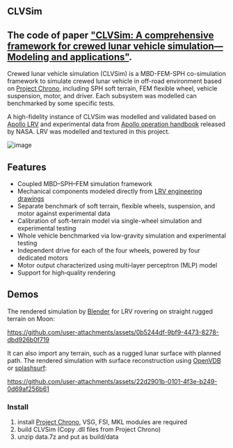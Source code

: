 ## CLVSim
## The code of paper ["CLVSim: A comprehensive framework for crewed lunar vehicle simulation—Modeling and applications"](https://doi.org/10.1002/rob.22421).

Crewed lunar vehicle simulation (CLVSim) is a MBD-FEM-SPH co-simulation framework to simulate crewed lunar vehicle in off-road environment based on [Project Chrono](https://projectchrono.org/), including SPH soft terrain, FEM flexible wheel, vehicle suspension, motor, and driver. Each subsystem was modelled can benchmarked by some specific tests. 

A high-fidelity instance of CLVSim was modelled and validated based on [Apollo LRV](https://www.nasa.gov/history/alsj/lrvhand.html) and experimental data from [Apollo operation handbook](https://www.lpi.usra.edu/lunar/documents/NTRS/collection2/NASA_TM_X_66816.pdf) released by NASA. LRV was modelled and textured in this project.

![image](https://github.com/user-attachments/assets/69a7c46b-9a7f-4277-b66c-80d06520630e)


## Features
- Coupled MBD–SPH–FEM simulation framework  
- Mechanical components modeled directly from [LRV engineering drawings](https://www.lpi.usra.edu/lunar/documents/NTRS/collection2/NASA_TM_X_66816.pdf)  
- Separate benchmark of soft terrain, flexible wheels, suspension, and motor against experimental data  
- Calibration of soft-terrain model via single-wheel simulation and experimental testing  
- Whole vehicle benchmarked via low-gravity simulation and experimental testing  
- Independent drive for each of the four wheels, powered by four dedicated motors  
- Motor output characterized using multi‑layer perceptron (MLP) model  
- Support for high‑quality rendering  

## Demos
The rendered simulation by [Blender](https://www.blender.org/) for LRV rovering on straight rugged terrain on Moon:

https://github.com/user-attachments/assets/0b5244df-9bf9-4473-8278-dbd926b0f719

It can also import any terrain, such as a rugged lunar surface with planned path. The rendered simulation with surface reconstruction using [OpenVDB](https://github.com/AcademySoftwareFoundation/openvdb) or [splashsurf](https://github.com/InteractiveComputerGraphics/splashsurf):

https://github.com/user-attachments/assets/22d2901b-0101-4f3e-b249-0d69af256b61

### Install

1. install [Project Chrono](https://projectchrono.org/), VSG, FSI, MKL modules are required
2. build CLVSim (Copy .dll files from Project Chrono)
3. unzip data.7z and put as build/data

